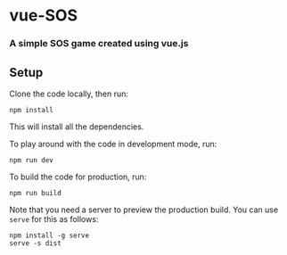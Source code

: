 # vue-SOS
### A simple SOS game created using vue.js
## Setup
Clone the code locally, then run:
```
npm install
```
This will install all the dependencies.

To play around with the code in development mode, run:
```
npm run dev
```

To build the code for production, run:
```
npm run build 
```

Note that you need a server to preview the production build. You can use ``serve`` for this as follows:
```
npm install -g serve
serve -s dist
``` 